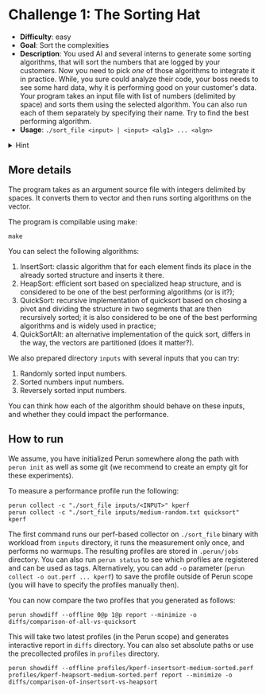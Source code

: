 # Challenge 1: The Sorting Hat

  - **Difficulty**: easy
  - **Goal**: Sort the complexities
  - **Description**: You used AI and several interns to generate some sorting
  algorithms, that will sort the numbers that are logged by your customers. Now
  you need to pick *one* of those algorithms to integrate it in practice. While,
  you sure could analyze their code, your boss needs to see some hard data, why
  it is performing good on your customer's data. Your program takes an input
  file with list of numbers (delimited by space) and sorts them using the
  selected algorithm. You can also run each of them separately by specifying
  their name. Try to find the best performing algorithm.
  - **Usage**: `./sort_file <input> | <input> <alg1> ... <algn>`
  <details>
    <summary>Hint</summary>
    Though, some algorithms are bundled together as having the same complexity,
    some of them are impostors: their quadratic behaviour might be forced, when it has
    to sort already or reversely-sorted inputs.
  </details>

## More details

The program takes as an argument source file with integers delimited by spaces. It converts them to vector and then runs sorting algorithms on the vector.

The program is compilable using make:

    make

You can select the following algorithms:

  1. InsertSort: classic algorithm that for each element finds its place in the already sorted structure and inserts it there.
  2. HeapSort: efficient sort based on specialized heap structure, and is considered to be one of the best performing algorithms (or is it?);
  3. QuickSort: recursive implementation of quicksort based on chosing a pivot and dividing the structure in two segments that are then recursively sorted; it is also considered to be one of the best performing algorithms and is widely used in practice;
  4. QuickSortAlt: an alternative implementation of the quick sort, differs in the way, the vectors are partitioned (does it matter?).

We also prepared directory `inputs` with several inputs that you can try:

  1. Randomly sorted input numbers.
  2. Sorted numbers input numbers.
  3. Reversely sorted input numbers.

You can think how each of the algorithm should behave on these inputs, and
whether they could impact the performance.

## How to run

We assume, you have initialized Perun somewhere along the path with `perun init` as well as some git (we recommend to create an empty git for these experiments).

To measure a performance profile run the following:

    perun collect -c "./sort_file inputs/<INPUT>" kperf
    perun collect -c "./sort_file inputs/medium-random.txt quicksort" kperf

The first command runs our perf-based collector on `./sort_file` binary with
workload from `inputs` directory, it runs the measurement only once, and
performs no warmups. The resulting profiles are stored in `.perun/jobs`
directory. You can also run `perun status` to see which profiles are registered
and can be used as tags. Alternatively, you can add `-o` parameter (`perun
collect -o out.perf ... kperf`) to save the profile outside of Perun scope (you
will have to specify the profiles manually then).

You can now compare the two profiles that you generated as follows:

    perun showdiff --offline 0@p 1@p report --minimize -o diffs/comparison-of-all-vs-quicksort

This will take two latest profiles (in the Perun scope) and generates
interactive report in `diffs` directory. You can also set absolute paths or use
the precollected profiles in `profiles` directory.

    perun showdiff --offline profiles/kperf-insertsort-medium-sorted.perf profiles/kperf-heapsort-medium-sorted.perf report --minimize -o diffs/comparison-of-insertsort-vs-heapsort